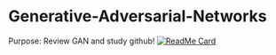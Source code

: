 # Generative-Adversarial-Networks


Purpose: Review GAN and study github!
[![ReadMe Card](https://github-readme-stats.vercel.app/api/pin/?username=sujiny-tech&repo=github-readme-stats)](https://github.com/sujiny-tech/github-readme-stats)
